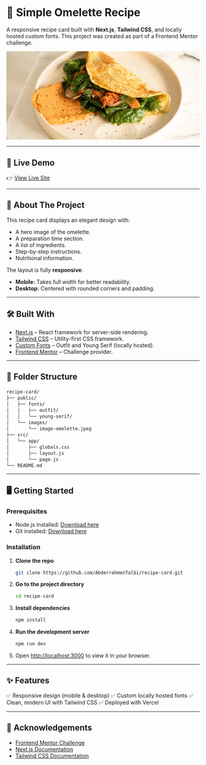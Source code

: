 # 🍳 Simple Omelette Recipe

A responsive recipe card built with **Next.js**, **Tailwind CSS**, and locally hosted custom fonts. This project was created as part of a Frontend Mentor challenge.

![Omelette Recipe Screenshot](public/images/image-omelette.jpeg)

---

## 🚀 Live Demo

👉 [View Live Site](https://recipe-card-iota.vercel.app/)

---

## 📖 About The Project

This recipe card displays an elegant design with:

* A hero image of the omelette.
* A preparation time section.
* A list of ingredients.
* Step-by-step instructions.
* Nutritional information.

The layout is fully **responsive**:

* **Mobile:** Takes full width for better readability.
* **Desktop:** Centered with rounded corners and padding.

---

## 🛠 Built With

* [Next.js](https://nextjs.org/) – React framework for server-side rendering.
* [Tailwind CSS](https://tailwindcss.com/) – Utility-first CSS framework.
* [Custom Fonts](https://fonts.google.com/) – Outfit and Young Serif (locally hosted).
* [Frontend Mentor](https://www.frontendmentor.io/) – Challenge provider.

---

## 📂 Folder Structure

```
recipe-card/
├── public/
│   ├── fonts/
│   │   ├── outfit/
│   │   └── young-serif/
│   └── images/
│       └── image-omelette.jpeg
├── src/
│   └── app/
│       ├── globals.css
│       ├── layout.js
│       └── page.js
└── README.md
```

---

## 🖥️ Getting Started

### Prerequisites

* Node.js installed: [Download here](https://nodejs.org/)
* Git installed: [Download here](https://git-scm.com/)

### Installation

1. **Clone the repo**

   ```bash
   git clone https://github.com/AbderrahmenTalbi/recipe-card.git
   ```

2. **Go to the project directory**

   ```bash
   cd recipe-card
   ```

3. **Install dependencies**

   ```bash
   npm install
   ```

4. **Run the development server**

   ```bash
   npm run dev
   ```

5. Open [http://localhost:3000](http://localhost:3000) to view it in your browser.

---

## ✨ Features

✅ Responsive design (mobile & desktop)
✅ Custom locally hosted fonts
✅ Clean, modern UI with Tailwind CSS
✅ Deployed with Vercel

---



## 🙌 Acknowledgements

* [Frontend Mentor Challenge](https://www.frontendmentor.io/)
* [Next.js Documentation](https://nextjs.org/docs)
* [Tailwind CSS Documentation](https://tailwindcss.com/docs)


